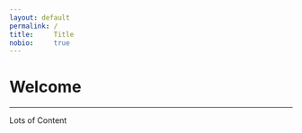 ```yaml
---
layout: default
permalink: /
title:     Title
nobio:     true
---
```


# Welcome
----------------

Lots of Content